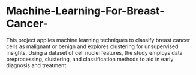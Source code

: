 # Machine-Learning-For-Breast-Cancer-
This project applies machine learning techniques to classify breast cancer cells as malignant or benign and explores clustering for unsupervised insights. Using a dataset of cell nuclei features, the study employs data preprocessing, clustering, and classification methods to aid in early diagnosis and treatment.
